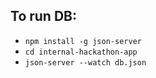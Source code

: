 ## To run DB:
- `npm install -g json-server`
- `cd internal-hackathon-app`
- `json-server --watch db.json`